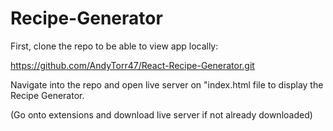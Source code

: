 # Recipe-Generator
First, clone the repo to be able to view app locally:

https://github.com/AndyTorr47/React-Recipe-Generator.git

Navigate into the repo and open live server on "index.html file to display the Recipe Generator. 

(Go onto extensions and download live server if not already downloaded)

